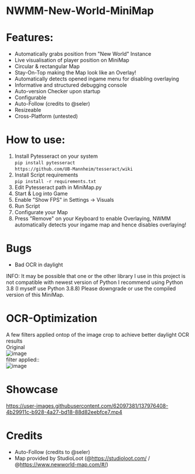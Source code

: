 # NWMM-New-World-MiniMap

# Features:
* Automatically grabs position from "New World" Instance
* Live visualisation of player position on MiniMap
* Circular & rectangular Map
* Stay-On-Top making the Map look like an Overlay!
* Automatically detects opened ingame menu for disabling overlaying
* Informative and structured debugging console
* Auto-version Checker upon startup
* Configurable
* Auto-Follow (credits to @seler)
* Resizeable
* Cross-Platform (untested)

# How to use:
1. Install Pytesseract on your system<br>
`pip install pytesseract`<br>
`https://github.com/UB-Mannheim/tesseract/wiki`
3. Install Script requirements<br>
`pip install -r requirements.txt`
4. Edit Pytesseract path in MiniMap.py
5. Start & Log into Game
6. Enable "Show FPS" in Settings -> Visuals
8. Run Script
9. Configurate your Map
10. Press "Remove" on your Keyboard to enable Overlaying, NWMM automatically detects your ingame map and hence disables overlaying!

# Bugs
* Bad OCR in daylight

INFO: It may be possible that one or the other library I use in this project is not compatible with newest version of Python
I recommend using Python 3.8 (I myself use Python 3.8.8)
Please downgrade or use the compiled version of this MiniMap.

# OCR-Optimization
A few filters applied ontop of the image crop to achieve better daylight OCR results<br>
Original<br>
![image](https://user-images.githubusercontent.com/62097381/137309863-f96e4095-3d73-4ed6-9d79-19bbfc5d43fc.png)<br>
filter applied::<br>
![image](https://user-images.githubusercontent.com/62097381/137309633-51ea348c-e078-4d71-92b3-bd05ca5928fe.png)
# Showcase




https://user-images.githubusercontent.com/62097381/137976408-4b29911c-b928-4a27-bd18-88d82eebfce7.mp4





# Credits
* Auto-Follow (credits to @seler)
* Map provided by StudioLoot (@https://studioloot.com/ / @https://www.newworld-map.com/#/)
